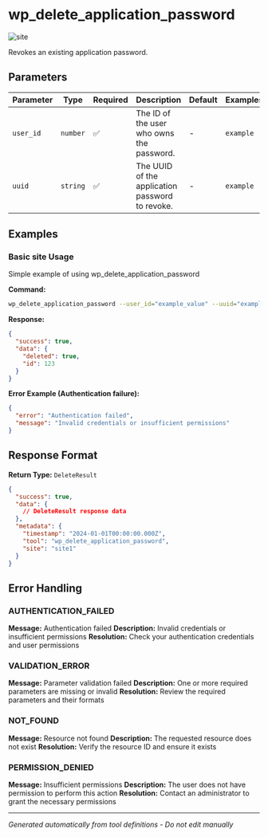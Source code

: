 # wp_delete_application_password

![site](https://img.shields.io/badge/category-site-lightblue)

Revokes an existing application password.

## Parameters

| Parameter | Type     | Required | Description                                     | Default | Examples  |
| --------- | -------- | -------- | ----------------------------------------------- | ------- | --------- |
| `user_id` | `number` | ✅       | The ID of the user who owns the password.       | -       | `example` |
| `uuid`    | `string` | ✅       | The UUID of the application password to revoke. | -       | `example` |

## Examples

### Basic site Usage

Simple example of using wp_delete_application_password

**Command:**

```bash
wp_delete_application_password --user_id="example_value" --uuid="example_value"
```

**Response:**

```json
{
  "success": true,
  "data": {
    "deleted": true,
    "id": 123
  }
}
```

**Error Example (Authentication failure):**

```json
{
  "error": "Authentication failed",
  "message": "Invalid credentials or insufficient permissions"
}
```

## Response Format

**Return Type:** `DeleteResult`

```json
{
  "success": true,
  "data": {
    // DeleteResult response data
  },
  "metadata": {
    "timestamp": "2024-01-01T00:00:00.000Z",
    "tool": "wp_delete_application_password",
    "site": "site1"
  }
}
```

## Error Handling

### AUTHENTICATION_FAILED

**Message:** Authentication failed **Description:** Invalid credentials or insufficient permissions **Resolution:**
Check your authentication credentials and user permissions

### VALIDATION_ERROR

**Message:** Parameter validation failed **Description:** One or more required parameters are missing or invalid
**Resolution:** Review the required parameters and their formats

### NOT_FOUND

**Message:** Resource not found **Description:** The requested resource does not exist **Resolution:** Verify the
resource ID and ensure it exists

### PERMISSION_DENIED

**Message:** Insufficient permissions **Description:** The user does not have permission to perform this action
**Resolution:** Contact an administrator to grant the necessary permissions

---

_Generated automatically from tool definitions - Do not edit manually_
